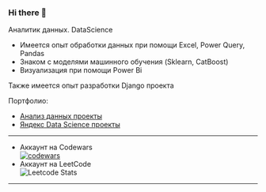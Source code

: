 ### Hi there 👋

Аналитик данных. DataScience
- Имеется опыт обработки данных при помощи Excel, Power Query, Pandas
- Знаком с моделями машинного обучения (Sklearn, CatBoost)
- Визуализация при помощи Power Bi

Также имеется опыт разработки Django проекта

Портфолио:
- <a href="https://github.com/SirAlexFer/data_analysis" target="_blank">Анализ данных проекты</a>
- <a href="https://github.com/SirAlexFer/yandex_practicum_view" target="_blank">Яндекс Data Science проекты</a>

---
- Аккаунт на Codewars \
[![codewars](https://www.codewars.com/users/SirAlexFer/badges/large)](https://www.codewars.com/users/SirAlexFer)  
- Аккаунт на LeetCode \
![Leetcode Stats](https://leetcard.jacoblin.cool/SirAlexFer)
<!-- - [Аккаунт на Kaggle](https://www.kaggle.com/gladalex) -->

---